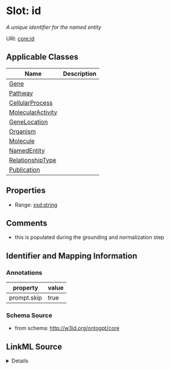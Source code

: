 # Slot: id
_A unique identifier for the named entity_


URI: [core:id](http://w3id.org/ontogpt/core/id)



<!-- no inheritance hierarchy -->




## Applicable Classes

| Name | Description |
| --- | --- |
[Gene](Gene.md) | 
[Pathway](Pathway.md) | 
[CellularProcess](CellularProcess.md) | 
[MolecularActivity](MolecularActivity.md) | 
[GeneLocation](GeneLocation.md) | 
[Organism](Organism.md) | 
[Molecule](Molecule.md) | 
[NamedEntity](NamedEntity.md) | 
[RelationshipType](RelationshipType.md) | 
[Publication](Publication.md) | 






## Properties

* Range: [xsd:string](xsd:string)







## Comments

* this is populated during the grounding and normalization step

## Identifier and Mapping Information





### Annotations

| property | value |
| --- | --- |
| prompt.skip | true |



### Schema Source


* from schema: http://w3id.org/ontogpt/core




## LinkML Source

<details>
```yaml
name: id
annotations:
  prompt.skip:
    tag: prompt.skip
    value: 'true'
description: A unique identifier for the named entity
comments:
- this is populated during the grounding and normalization step
from_schema: http://w3id.org/ontogpt/core
rank: 1000
identifier: true
alias: id
domain_of:
- NamedEntity
- Publication
range: string

```
</details>